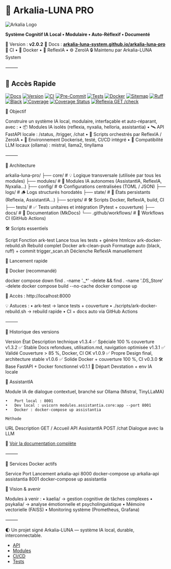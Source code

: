 # 🌌 Arkalia-LUNA PRO

![Arkalia Logo](https://example.com/logo.png)

**Système Cognitif IA Local • Modulaire • Auto-Réflexif • Documenté**

🧠 Version : **v2.0.2**
📘 Docs : **[arkalia-luna-system.github.io/arkalia-luna-pro](https://arkalia-luna-system.github.io/arkalia-luna-pro)**
🧪 CI • 🐳 Docker • 🧠 ReflexIA • ⚙️ ZeroIA
🔒 Maintenu par Arkalia-LUNA System

⸻

## 📘 Accès Rapide

[![Docs](https://img.shields.io/badge/docs-online-blue?style=flat-square&logo=readthedocs)](https://arkalia-luna-system.github.io/arkalia-luna-pro/)
[![Version](https://img.shields.io/badge/version-v1.3.4-purple?style=flat-square)](https://github.com/arkalia-luna-system/arkalia-luna-pro/releases)
[![CI](https://github.com/arkalia-luna-system/arkalia-luna-pro/actions/workflows/ci.yml/badge.svg)](https://github.com/arkalia-luna-system/arkalia-luna-pro/actions)
[![Pre-Commit](https://img.shields.io/badge/pre--commit-enabled-brightgreen)](https://pre-commit.com/)
[![Tests](https://img.shields.io/badge/tests-100%25-brightgreen?style=flat-square&logo=pytest)](https://github.com/arkalia-luna-system/arkalia-luna-pro/actions)
[![Docker](https://img.shields.io/badge/docker-ready-blue?style=flat-square)](https://www.docker.com/)
[![Sitemap](https://img.shields.io/badge/sitemap-valid-brightgreen?style=flat-square&logo=sitemaps)](https://arkalia-luna-system.github.io/arkalia-luna-pro/sitemap.xml)
[![Ruff](https://img.shields.io/badge/Ruff-validated-brightgreen?style=flat-square)](https://github.com/charliermarsh/ruff-pre-commit)
[![Black](https://img.shields.io/badge/Black-validated-brightgreen?style=flat-square)](https://github.com/psf/black)
[![Coverage](https://img.shields.io/badge/couverture-90%25-brightgreen)](htmlcov/index.html)
[![Coverage Status](https://img.shields.io/badge/coverage-100%25-brightgreen)](htmlcov/index.html)
[![Reflexia GET /check](https://img.shields.io/badge/Reflexia-GET_%2Fcheck-green?logo=fastapi)](https://arkalia-luna-system.github.io/arkalia-luna-pro/api)

🌟 Objectif

Construire un système IA local, modulaire, interfaçable et auto-réparant, avec :
	•	📦 Modules IA isolés (reflexia, nyxalia, helloria, assistantia)
	•	🛰️ API FastAPI locale : /status, /trigger, /chat
	•	🔁 Scripts orchestrés par ReflexIA / ZeroIA
	•	🐳 Environnement Dockerisé, testé, CI/CD intégré
	•	🧠 Compatibilité LLM locaux (ollama) : mistral, llama2, tinyllama

⸻

🧱 Architecture

arkalia-luna-pro/
├── core/                  # 💡 Logique transversale (utilisée par tous les modules)
├── modules/               # 🧠 Modules IA autonomes (AssistantIA, ReflexIA, Nyxalia…)
├── config/                # ⚙️ Configurations centralisées (TOML / JSON)
├── logs/                  # 🪵 Logs structurés horodatés
├── state/                 # 💾 États persistants (Reflexia, AssistantIA…)
├── scripts/               # 🛠️ Scripts Docker, ReflexIA, build, CI
├── tests/                 # ✅ Tests unitaires et intégration (Pytest + couverture)
├── docs/                  # 📘 Documentation (MkDocs)
└── .github/workflows/     # 🔁 Workflows CI (GitHub Actions)


🛠️ Scripts essentiels

Script
Fonction
ark-test
Lance tous les tests + génère htmlcov
ark-docker-rebuild.sh
Rebuild complet Docker
ark-clean-push
Formatage auto (black, ruff) + commit
trigger_scan.sh
Déclenche ReflexIA manuellement


🚀 Lancement rapide

🐳 Docker (recommandé)

docker compose down
find . -name '._*' -delete && find . -name '.DS_Store' -delete
docker compose build --no-cache
docker compose up

📍 Accès : http://localhost:8000

💡 Astuces :
	•	ark-test → lance tests + couverture
	•	./scripts/ark-docker-rebuild.sh → rebuild rapide
	•	CI + docs auto via GitHub Actions

⸻

📃 Historique des versions

Version
État
Description technique
v1.3.4
✅ Spéciale
100 % couverture
v1.3.2
✅ Stable
Docs refondues, utilisation.md, navigation optimisée
v1.3.1
✅ Validé
Couverture > 85 %, Docker, CI OK
v1.0.9
✅ Propre
Design final, architecture stable
v1.0.6
✅ Solide
Docker + couverture 100 %, CI
v0.3.0
🛠️ Base
FastAPI + Docker fonctionnel
v0.1.1
🚀 Départ
Devstation + env IA locale


🧠 AssistantIA

Module IA de dialogue contextuel, branché sur Ollama (Mistral, TinyLLaMA)

	•	Port local : 8001
	•	Dev local : uvicorn modules.assistantia.core:app --port 8001
	•	Docker : docker-compose up assistantia

    Méthode
URL
Description
GET
/
Accueil API AssistantIA
POST
/chat
Dialogue avec la LLM


📘 [Voir la documentation complète](docs/assistantia.md)

⸻

🐳 Services Docker actifs

Service
Port
Lancement
arkalia-api
8000
docker-compose up arkalia-api
assistantia
8001
docker-compose up assistantia


🧠 Vision & avenir

Modules à venir :
	•	kaelia/ → gestion cognitive de tâches complexes
	•	psykalia/ → analyse émotionnelle et psycholinguistique
	•	Mémoire vectorielle (FAISS)
	•	Monitoring système (Prometheus, Grafana)

⸻

🌓 Un projet signé Arkalia-LUNA — système IA local, durable, interconnectable.

- [API](https://arkalia-luna-system.github.io/arkalia-luna-pro/api)
- [Modules](https://arkalia-luna-system.github.io/arkalia-luna-pro/modules)
- [CI/CD](https://arkalia-luna-system.github.io/arkalia-luna-pro/ci-cd)
- [Tests](https://arkalia-luna-system.github.io/arkalia-luna-pro/tests)


